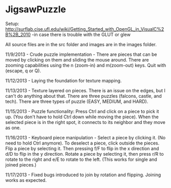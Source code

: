 JigsawPuzzle
============

Setup: http://surflab.cise.ufl.edu/wiki/Getting_Started_with_OpenGL_in_VisualC%2B%2B_2010
-in case there is trouble with the GLUT or glew

All source files are in the src folder and images are in the images folder.

11/9/2013 - Crude puzzle implementation - There are pieces that can be moved by clicking on them and sliding the mouse around. There are zooming capabilities using the n (zoom-in) and m(zoom-out) keys. Quit with (escape, q or Q).

11/12/2013 - Laying the foundation for texture mapping.

11/13/2013 - Texture layered on pieces. There is an issue on the edges, but I can't do anything about that. There are three puzzles (falcons, castle, and tech). There are three types of puzzle (EASY, MEDIUM, and HARD).

11/15/2013 - Puzzle functionality: Press Ctrl and click on a piece to pick it up. (You don't have to hold Ctrl down while moving the piece). When the selected piece is in the right spot, it connects to its neighbor and they move as one.

11/16/2013 - Keyboard piece manipulation - Select a piece by clicking it. (No need to hold Ctrl anymore). To deselect a piece, click outside the pieces. Flip a piece by selecting it. Then pressing f/F to flip in the x direction and d/D to flip in the y direction. Rotate a piece by selecting it, then press r/R to rotate to the right and e/E to rotate to the left. (This works for single and joined pieces.)

11/17/2013 - Fixed bugs introduced to join by rotation and flipping. Joining works as expected.